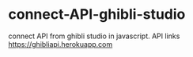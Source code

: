# connect-API-ghibli-studio
connect API from ghibli studio in javascript. 
API links https://ghibliapi.herokuapp.com
